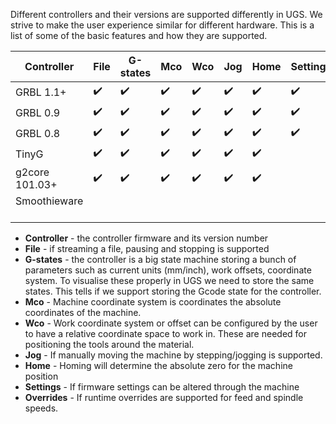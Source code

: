 Different controllers and their versions are supported differently in UGS. We strive to make the user experience similar for different hardware. This is a list of some of the basic features and how they are supported.

| Controller     | File | G-states | Mco | Wco | Jog | Home | Settings | Overrides |
| -------------- |------|----------|-----|-----|-----|------|----------|-----------|
| GRBL 1.1+      | :heavy_check_mark: | :heavy_check_mark: | :heavy_check_mark: | :heavy_check_mark: | :heavy_check_mark: | :heavy_check_mark: | :heavy_check_mark: | :heavy_check_mark: |
| GRBL 0.9       | :heavy_check_mark: | :heavy_check_mark: | :heavy_check_mark: | :heavy_check_mark: | :heavy_check_mark: | :heavy_check_mark: | :heavy_check_mark: | |
| GRBL 0.8       | :heavy_check_mark: | :heavy_check_mark: | :heavy_check_mark: | :heavy_check_mark: | :heavy_check_mark: | :heavy_check_mark: | :heavy_check_mark: | |
| TinyG          | :heavy_check_mark: | :heavy_check_mark: | :heavy_check_mark: | :heavy_check_mark: | :heavy_check_mark: | :heavy_check_mark: |  | |
| g2core 101.03+ | :heavy_check_mark: | :heavy_check_mark: | :heavy_check_mark: | :heavy_check_mark: | :heavy_check_mark: | :heavy_check_mark: |  | :heavy_check_mark: |
| Smoothieware   |  |  |  |  |  |  |  |  |

* **Controller** - the controller firmware and its version number
* **File** - if streaming a file, pausing and stopping is supported
* **G-states** - the controller is a big state machine storing a bunch of parameters such as current units (mm/inch), work offsets, coordinate system. To visualise these properly in UGS we need to store the same states. This tells if we support storing the Gcode state for the controller.
* **Mco** - Machine coordinate system is coordinates the absolute coordinates of the machine.
* **Wco** - Work coordinate system or offset can be configured by the user to have a relative coordinate space to work in. These are needed for positioning the tools around the material.
* **Jog** - If manually moving the machine by stepping/jogging is supported.
* **Home** - Homing will determine the absolute zero for the machine position
* **Settings** - If firmware settings can be altered through the machine
* **Overrides** - If runtime overrides are supported for feed and spindle speeds.